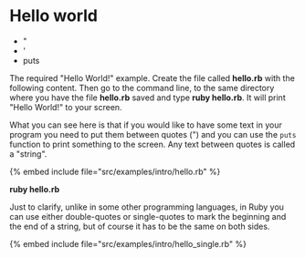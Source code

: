 # Hello world


* "
* '
* puts



The required "Hello World!" example. Create the file called **hello.rb** with the following content. Then go to the command line, to the same directory
where you have the file **hello.rb** saved and type **ruby hello.rb**. It will print "Hello World!" to your screen.

What you can see here is that if you would like to have some text in your program you need to put them between quotes (") and you can use the `puts` function
to print something to the screen. Any text between quotes is called a "string".


{% embed include file="src/examples/intro/hello.rb" %}

**ruby hello.rb**


Just to clarify, unlike in some other programming languages, in Ruby you can use either double-quotes or single-quotes to mark the beginning and the end of a string,
but of course it has to be the same on both sides.


{% embed include file="src/examples/intro/hello_single.rb" %}


